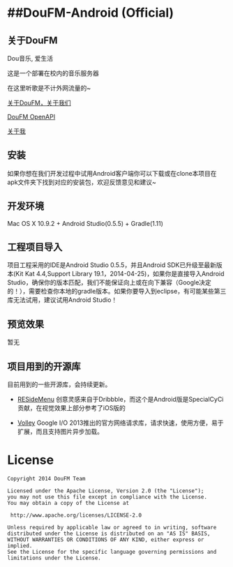 ##DouFM-Android (Official)
=====================

## 关于DouFM


Dou音乐, 爱生活

这是一个部署在校内的音乐服务器

在这里听歌是不计外网流量的~

[关于DouFM，关于我们](http://jianshu.io/p/DaMq7e)

[DouFM OpenAPI](http://jianshu.io/p/9084e1b0bfb7)

[关于我](http://qichaochen.github.io/#second)

## 安装

如果你想在我们开发过程中试用Android客户端你可以下载或在clone本项目在apk文件夹下找到对应的安装包，欢迎反馈意见和建议~

## 开发环境

Mac OS X 10.9.2 + Android Studio(0.5.5) + Gradle(1.11)

## 工程项目导入

项目工程采用的IDE是Android Studio 0.5.5，并且Android SDK已升级至最新版本(Kit Kat 4.4,Support Library 19.1，2014-04-25)，如果你是直接导入Android Studio，确保你的版本匹配，我们不能保证向上或在向下兼容（Google决定的！），需要检查你本地的gradle版本。如果你要导入到eclipse，有可能某些第三库无法试用，建议试用Android Studio！

## 预览效果

暂无


## 项目用到的开源库

目前用到的一些开源库，会持续更新。

* [RESideMenu](https://github.com/SpecialCyCi/AndroidResideMenu/) 创意灵感来自于Dribbble，而这个是Android版是SpecialCyCi贡献，在视觉效果上部分参考了iOS版的

* [Volley](https://android.googlesource.com/platform/frameworks/volley) Google I/O 2013推出的官方网络请求库，请求快速，使用方便，易于扩展，而且支持图片异步加载。


License
============

    Copyright 2014 DouFM Team

	Licensed under the Apache License, Version 2.0 (the "License");
	you may not use this file except in compliance with the License.
	You may obtain a copy of the License at

     http://www.apache.org/licenses/LICENSE-2.0

	Unless required by applicable law or agreed to in writing, software
	distributed under the License is distributed on an "AS IS" BASIS,
	WITHOUT WARRANTIES OR CONDITIONS OF ANY KIND, either express or implied.
	See the License for the specific language governing permissions and
	limitations under the License.